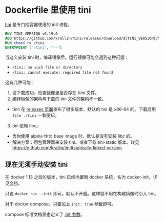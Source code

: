 # Dockerfile 里使用 tini

[tini](https://github.com/krallin/tini) 是专门给容器使用的 init 进程。

```dockerfile
ENV TINI_VERSION v0.19.0
ADD https://github.com/krallin/tini/releases/download/${TINI_VERSION}/tini /tini
RUN chmod +x /tini
ENTRYPOINT ["/tini", "--"]
```

当这么安装 tini 时，编译镜像后，运行镜像可能会遇到这种问题：

- `/tini: no such file or directory`
- `/tini: cannot execute: required file not found`

这有几种可能：

1. 没下载成功，检查镜像里是否存在 /tini 文件。
2. 编译镜像的架构与下载的 tini 文件的架构不一致。
  - tinit 在 [releases 页面](https://github.com/krallin/tini/releases)发布了很多版本，默认的 tini 是 x86-64 的。下载后用 `file ./tini` 一看便知。
3. tini 依赖 libc。
  - 当你使用 alpine 作为 base image 时，默认是没有安装 libc 的。
  - 解决方案：用包管理器来安装 tini。或者下载 tini-static 版本。详见 https://github.com/krallin/tini#statically-linked-version

## 现在无须手动安装 tini

在 docker 1.13 之后的版本，tini 已经内置到 docker 系统，名为 docker-init。详见[文档](https://docs.docker.com/reference/cli/docker/container/run/#init)。

只要 `docker run --init` 即可。默认不开启。这样就不用在构建镜像时引入 tini。

对于 docker compose，只要加上 `init: true` 参数即可。

compose 标准文档里也定义了 [init 参数](https://github.com/compose-spec/compose-spec/blob/main/spec.md#init)。
